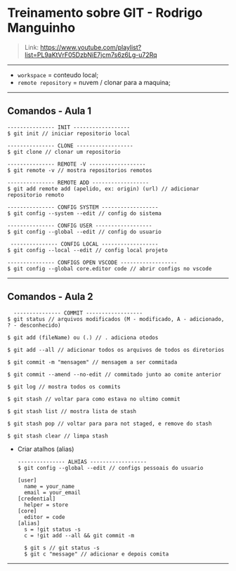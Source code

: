 # Treinamento sobre GIT - Rodrigo Manguinho

> Link: https://www.youtube.com/playlist?list=PL9aKtVrF05DzbNiE7jcm7s6z6Lg-u72Rq

---

- `workspace` = conteudo local;
- `remote repository` = nuvem / clonar para a maquina;

---

## Comandos - Aula 1

    --------------- INIT ------------------
    $ git init // iniciar repositorio local

    --------------- CLONE ------------------
    $ git clone // clonar um repositorio

    --------------- REMOTE -V ------------------
    $ git remote -v // mostra repositorios remotos

    --------------- REMOTE ADD ------------------
    $ git add remote add (apelido, ex: origin) (url) // adicionar repositorio remoto

    --------------- CONFIG SYSTEM ------------------
    $ git config --system --edit // config do sistema

    --------------- CONFIG USER ------------------
    $ git config --global --edit // config do usuario

     --------------- CONFIG LOCAL ------------------
    $ git config --local --edit // config local projeto

    --------------- CONFIGS OPEN VSCODE ------------------
    $ git config --global core.editor code // abrir configs no vscode

---

## Comandos - Aula 2

      --------------- COMMIT ------------------
    $ git status // arquivos modificados (M - modificado, A - adicionado, ? - desconhecido)

    $ git add (fileName) ou (.) // . adiciona otodos

    $ git add --all // adicionar todos os arquivos de todos os diretorios

    $ git commit -m "mensagem" // mensagem a ser commitada

    $ git commit --amend --no-edit // commitado junto ao comite anterior

    $ git log // mostra todos os commits

    $ git stash // voltar para como estava no ultimo commit

    $ git stash list // mostra lista de stash

    $ git stash pop // voltar para para not staged, e remove do stash

    $ git stash clear // limpa stash

- Criar atalhos (alias)

      --------------- ALHIAS ------------------
      $ git config --global --edit // configs pessoais do usuario

      [user]
        name = your_name
        email = your_email
      [credential]
        helper = store
      [core]
        editor = code
      [alias]
        s = !git status -s
        c = !git add --all && git commit -m

        $ git s // git status -s
        $ git c "message" // adicionar e depois comita

---
